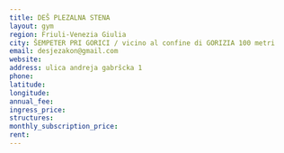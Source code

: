 ```yaml
---
title: DEŠ PLEZALNA STENA
layout: gym
region: Friuli-Venezia Giulia
city: ŠEMPETER PRI GORICI / vicino al confine di GORIZIA 100 metri
email: desjezakon@gmail.com
website: 
address: ulica andreja gabršcka 1
phone: 
latitude: 
longitude: 
annual_fee: 
ingress_price: 
structures: 
monthly_subscription_price: 
rent: 
---
```


